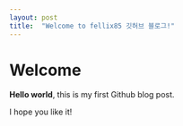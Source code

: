 ```yaml
---
layout: post
title:  "Welcome to fellix85 깃허브 블로그!"
---
```


# Welcome

**Hello world**, this is my first Github blog post.

I hope you like it!
